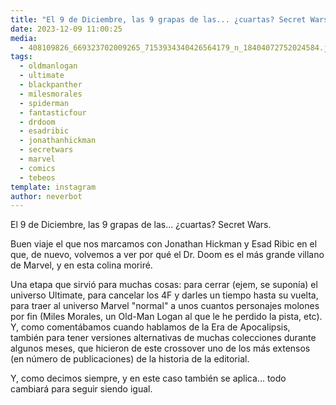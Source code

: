 ```yaml
---
title: "El 9 de Diciembre, las 9 grapas de las... ¿cuartas? Secret Wars"
date: 2023-12-09 11:00:25
media: 
  - 408109826_669323702009265_7153934340426564179_n_18404072752024584.jpg
tags: 
  - oldmanlogan
  - ultimate
  - blackpanther
  - milesmorales
  - spiderman
  - fantasticfour
  - drdoom
  - esadribic
  - jonathanhickman
  - secretwars
  - marvel
  - comics
  - tebeos
template: instagram
author: neverbot
---
```


El 9 de Diciembre, las 9 grapas de las... ¿cuartas? Secret Wars.

Buen viaje el que nos marcamos con Jonathan Hickman y Esad Ribic en el que, de nuevo, volvemos a ver por qué el Dr. Doom es el más grande villano de Marvel, y en esta colina moriré. 

Una etapa que sirvió para muchas cosas: para cerrar (ejem, se suponía) el universo Ultimate, para cancelar los 4F y darles un tiempo hasta su vuelta, para traer al universo Marvel "normal" a unos cuantos personajes molones por fin (Miles Morales, un Old-Man Logan al que le he perdido la pista, etc). Y, como comentábamos cuando hablamos de la Era de Apocalipsis, también para tener versiones alternativas de muchas colecciones durante algunos meses, que hicieron de este crossover uno de los más extensos (en número de publicaciones) de la historia de la editorial.

Y, como decimos siempre, y en este caso también se aplica... todo cambiará para seguir siendo igual.
